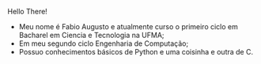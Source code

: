 Hello There!<br />
- Meu nome é Fabio Augusto e atualmente curso o primeiro ciclo em Bacharel em Ciencia e Tecnologia na UFMA;<br />
- Em meu segundo ciclo Engenharia de Computação;<br /> 
- Possuo conhecimentos básicos de Python e uma coisinha e outra de C.<br />
